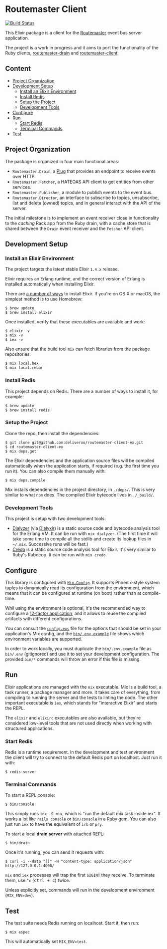 # Routemaster Client

[![Build Status](https://travis-ci.com/deliveroo/routemaster-client-ex.svg?token=Jy3hr8CUxbxU6EhNeGRq&branch=master)](https://travis-ci.com/deliveroo/routemaster-client-ex)

This Elixir package is a client for the [Routemaster](https://github.com/deliveroo/routemaster) event bus server application.

The project is a work in progress and it aims to port the functionality of the Ruby clients, [routemaster-drain](https://github.com/deliveroo/routemaster-drain) and [routemaster-client](https://github.com/deliveroo/routemaster-client).

## Content

* [Project Organization](#project-organization)
* [Development Setup](#development-setup)
    - [Install an Elixir Environment](#install-an-elixir-environment)
    - [Install Redis](#install-redis)
    - [Setup the Project](#setup-the-project)
    - [Development Tools](#development-tools)
* [Configure](#configure)
* [Run](#run)
    - [Start Redis](#start-redis)
    - [Terminal Commands](#terminal-commands)
* [Test](#test)



## Project Organization

The package is organized in four main functional areas:

* `Routemaster.Drain`, a [Plug](https://github.com/elixir-lang/plug) that provides an endpoint to receive events over HTTP.
* `Routemaster.Fetcher`, a HATEOAS API client to get entities from other services.
* `Routemaster.Publisher`, a module to publish events to the event bus.
* `Routemaster.Director`, an interface to subscribe to topics, unsubscribe, list and delete (owned) topics, and in general interact with the API of the server.

The initial milestone is to implement an event receiver close in functionality to the _caching_ Rack app from the Ruby drain, with a cache store that is shared between the `Drain` event receiver and the `Fetcher` API client.

## Development Setup

### Install an Elixir Environment

The project targets the latest stable Elixir `1.4.x` release.

Elixir requires an Erlang runtime, and the correct version of Erlang is installed automatically when installing Elixir.

There are [a number of ways](http://elixir-lang.org/install.html) to install Elixir. If you're on OS X or macOS, the simplest method is to use Homebrew:

```
$ brew update
$ brew install elixir
```

Once installed, verify that these executables are available and work:

```
$ elixir -v
$ mix -v
$ iex -v
```

Also ensure that the build tool `mix` can fetch libraries from the package repositories:

```
$ mix local.hex
$ mix local.rebar
```

### Install Redis

This project depends on Redis. There are a number of ways to install it, for example:
```
$ brew update
$ brew install redis
```

### Setup the Project

Clone the repo, then install the dependencies:

```
$ git clone git@github.com:deliveroo/routemaster-client-ex.git
$ cd routemaster-client-ex
$ mix deps.get
```

The Elixir dependencies and the application source files will be compiled automatically when the application starts, if required (e.g. the first time you run it). You can also compile them manually with:

```
$ mix deps.compile
```

Mix installs dependencies in the project directory, in `./deps/`. This is very similar to what `npm` does. The compiled Elixir bytecode lives in `./_build/`.

### Development Tools

This project is setup with two development tools:

* [Dialyzer](http://erlang.org/doc/man/dialyzer.html) (via [Dialyxir](https://github.com/jeremyjh/dialyxir)) is a static source code and bytecode analysis tool for the Erlang VM. It can be run with `mix dialyzer`. (The first time it will take some time to compile all the stdlib and create its lookup files in `~/.mix`. Successive runs will be fast.)
* [Credo](https://github.com/rrrene/credo) is a static source code analysis tool for Elixir. It's very similar to Ruby's Rubocop. It can be run with `mix credo`.

## Configure

This library is configured with [`Mix.Config`](https://hexdocs.pm/mix/Mix.Config.html#content). It supports Phoenix-style system tuples to dynamically read its configuration from the environment, which means that it can be configured at runtime (on boot) rather than at compile-time.

Whil using the environment is optional, it's the recommended way to configure a [12-factor application](https://12factor.net/), and it allows to reuse the compiled artifacts with different configurations.

You can consult the [`config.exs`](https://github.com/deliveroo/routemaster-client-ex/blob/master/config/config.exs) file for the options that should be set in your application's Mix config, and the [`bin/.env.example`](https://github.com/deliveroo/routemaster-client-ex/blob/master/bin/.env.example) file shows which environment variables are supported.

In order to work locally, you must duplicate the `bin/.env.example` file as `bin/.env` (gitignored) and use it to set your development configuration. The provided `bin/*` commands will throw an error if this file is missing.

## Run

Elixir applications are managed with the `mix` executable. Mix is a build tool, a task runner, a package manager and more. It takes care of everything, from compiling to running the server and the tests to linting the code. The other important executable is `iex`, which stands for "interactive Elixir" and starts the REPL.

The `elixir` and `elixirc` executables are also available, but they're considered low-level tools that are not used directly when working with structured applications.

### Start Redis

Redis is a runtime requirement. In the development and test environment the client will try to connect to the default Redis port on localhost. Just run it with:

```
$ redis-server
```

### Terminal Commands

To start a REPL console:

```
$ bin/console
```

This simply runs `iex -S mix`, which is "run the default mix task inside iex". It works a lot like `rails console` or `bin/console` in a Ruby gem. You can also just run `iex` to have the equivalent of `irb` or `pry`.

To start a local **drain server** with attached REPL:

```
$ bin/drain
```

Once it's running, you can send it requests with:

```
$ curl -i --data "[]" -H "content-type: application/json" http://127.0.0.1:4000/
```

`mix` and `iex` processes will trap the first `SIGINT` they receive. To terminate them, use `^c` (<kbd>ctrl + c</kbd>) twice.

Unless explicitly set, commands will run in the development environment (`MIX_ENV=dev`).

## Test

The test suite needs Redis running on localhost. Start it, then run:

```
$ mix espec
```

This will automatically set `MIX_ENV=test`.
